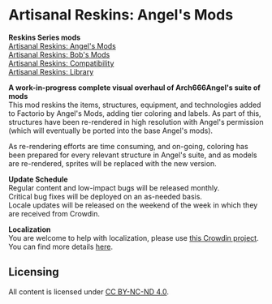 # Artisanal Reskins: Angel's Mods

**Reskins Series mods**  
[Artisanal Reskins: Angel's Mods](https://github.com/kirazy/reskins-angels)  
[Artisanal Reskins: Bob's Mods](https://github.com/kirazy/reskins-bobs)  
[Artisanal Reskins: Compatibility](https://github.com/kirazy/reskins-compatibility)  
[Artisanal Reskins: Library](https://github.com/kirazy/reskins-library)  

**A work-in-progress complete visual overhaul of Arch666Angel's suite of mods**  
This mod reskins the items, structures, equipment, and technologies added to Factorio by Angel's Mods, adding tier coloring and labels. As part of this, structures have been re-rendered in high resolution with Angel's permission (which will eventually be ported into the base Angel's mods). 

As re-rendering efforts are time consuming, and on-going, coloring has been prepared for every relevant structure in Angel's suite, and as models are re-rendered, sprites will be replaced with the new version.

**Update Schedule**  
Regular content and low-impact bugs will be released monthly.  
Critical bug fixes will be deployed on an as-needed basis.  
Locale updates will be released on the weekend of the week in which they are received from Crowdin.  

**Localization**  
You are welcome to help with localization, please use [this Crowdin project](https://crowdin.com/project/factorio-mods-localization). You can find more details [here](https://github.com/dima74/factorio-mods-localization#how-to-translate-using-crowdin).

## Licensing

All content is licensed under [CC BY-NC-ND 4.0](https://creativecommons.org/licenses/by-nc-nd/4.0/).
